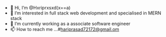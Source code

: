 - 👋 Hi, I’m @Hxriprxsxd(x==a)
- 👀 I’m interested in full stack web development and specialised in MERN stack
- 🌱 I’m currently working as a associate software engineer
- 📫 How to reach me ...#hariprasad72172@gmail.om

<!---
Hxri72/Hxri72 is a ✨ special ✨ repository because its `README.md` (this file) appears on your GitHub profile.
You can click the Preview link to take a look at your changes.
--->
